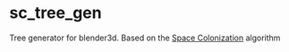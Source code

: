 # sc_tree_gen
Tree generator for blender3d. Based on the <a href="http://algorithmicbotany.org/papers/colonization.egwnp2007.pdf">Space Colonization</a> algorithm
